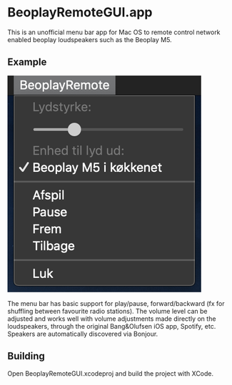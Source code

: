 # BeoplayRemoteGUI.app

This is an unofficial menu bar app for Mac OS to remote control network enabled beoplay loudspeakers such as the Beoplay M5.

## Example

![Screenshot](./screenshot.png)

The menu bar has basic support for play/pause, forward/backward (fx for shuffling between favourite radio stations). The volume level can be adjusted and works well with volume adjustments made directly on the loudspeakers, through the original Bang&Olufsen iOS app, Spotify, etc. Speakers are automatically discovered via Bonjour.

## Building
Open BeoplayRemoteGUI.xcodeproj and build the project with XCode.